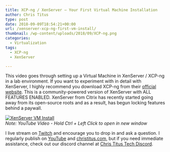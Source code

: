 ```yaml
---
title: XCP-ng / XenServer – Your First Virtual Machine Installation
author: Chris Titus
type: post
date: 2018-09-09T18:54:21+00:00
url: /xenserver-xcp-ng-first-vm-install/
thumbnail: /wp-content/uploads/2018/09/XCP-ng.png
categories:
  - Virtualization
tags:
  - XCP-ng
  - XenServer

---
```

This video goes through setting up a Virtual Machine in XenServer / XCP-ng in a lab environment. If you want to experiment with in detail with XenServer, I highly recommend you download XCP-ng from their [official website](https://xcp-ng.org).<!--more--> This is a community-powered version of XenServer with ALL FEATURES ENABLED. XenServer from Citrix has recently started going away from its open-source roots and as a result, has begun locking features behind a paywall.

[![XenServer VM Install](https://img.youtube.com/vi/n-0CWPhxgP0/0.jpg)](https://www.youtube.com/watch?v=n-0CWPhxgP0)  
_Note: YouTube Video - Hold Ctrl + Left Click to open in new window_

I live stream on [Twitch][1] and encourage you to drop in and ask a question. I regularly publish on [YouTube][2] and [christitus.com][3], but if you need immediate assistance, check out our discord channel at [Chris Titus Tech Discord][4].

 [1]: https://twitch.tv/christitustech
 [2]: https://www.youtube.com/c/ChrisTitusTech
 [3]: https://www.christitus.com/
 [4]: https://www.christitus.com/discord
